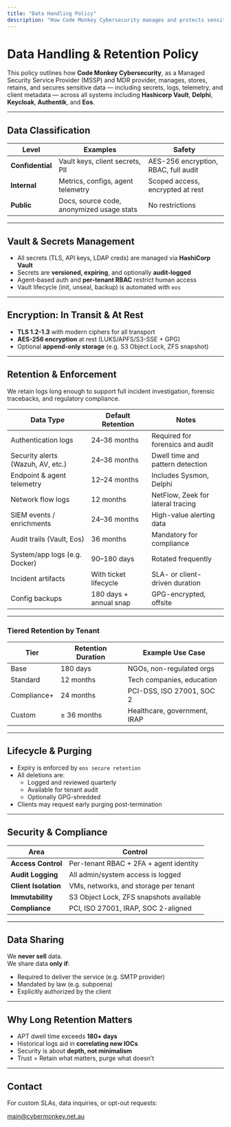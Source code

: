 ```yaml
---
title: "Data Handling Policy"
description: "How Code Monkey Cybersecurity manages and protects sensitive data."
---
```


# Data Handling & Retention Policy

This policy outlines how **Code Monkey Cybersecurity**, as a Managed Security Service Provider (MSSP) and MDR provider, manages, stores, retains, and secures sensitive data — including secrets, logs, telemetry, and client metadata — across all systems including **Hashicorp Vault**, **Delphi**, **Keycloak**, **Authentik**, and **Eos**.

---

## Data Classification

| Level         | Examples                                      | Safety                            |
|---------------|-----------------------------------------------|----------------------------------------|
| **Confidential** | Vault keys, client secrets, PII              | AES-256 encryption, RBAC, full audit   |
| **Internal**     | Metrics, configs, agent telemetry            | Scoped access, encrypted at rest       |
| **Public**       | Docs, source code, anonymized usage stats    | No restrictions                        |

---

## Vault & Secrets Management

- All secrets (TLS, API keys, LDAP creds) are managed via **HashiCorp Vault**
- Secrets are **versioned, expiring**, and optionally **audit-logged**
- Agent-based auth and **per-tenant RBAC** restrict human access
- Vault lifecycle (init, unseal, backup) is automated with `eos`

---

## Encryption: In Transit & At Rest

- **TLS 1.2-1.3** with modern ciphers for all transport
- **AES-256 encryption** at rest (LUKS/APFS/S3-SSE + GPG)
- Optional **append-only storage** (e.g. S3 Object Lock, ZFS snapshot)

---

## Retention & Enforcement

We retain logs long enough to support full incident investigation, forensic tracebacks, and regulatory compliance.

| Data Type                        | Default Retention     | Notes                                 |
|----------------------------------|------------------------|----------------------------------------|
| Authentication logs             | 24–36 months           | Required for forensics and audit       |
| Security alerts (Wazuh, AV, etc.) | 24–36 months          | Dwell time and pattern detection       |
| Endpoint & agent telemetry      | 12–24 months           | Includes Sysmon, Delphi                |
| Network flow logs               | 12 months              | NetFlow, Zeek for lateral tracing      |
| SIEM events / enrichments       | 24–36 months           | High-value alerting data               |
| Audit trails (Vault, Eos)       | 36 months              | Mandatory for compliance               |
| System/app logs (e.g. Docker)   | 90–180 days            | Rotated frequently                     |
| Incident artifacts              | With ticket lifecycle  | SLA- or client-driven duration         |
| Config backups                  | 180 days + annual snap | GPG-encrypted, offsite                 |

---

### Tiered Retention by Tenant

| Tier         | Retention Duration | Example Use Case              |
|--------------|--------------------|-------------------------------|
| Base         | 180 days           | NGOs, non-regulated orgs      |
| Standard     | 12 months          | Tech companies, education     |
| Compliance+  | 24 months          | PCI-DSS, ISO 27001, SOC 2     |
| Custom       | ≥ 36 months        | Healthcare, government, IRAP  |

---

## Lifecycle & Purging

- Expiry is enforced by `eos secure retention`
- All deletions are:
  - Logged and reviewed quarterly
  - Available for tenant audit
  - Optionally GPG-shredded
- Clients may request early purging post-termination

---

## Security & Compliance

| Area               | Control                                 |
|--------------------|------------------------------------------|
| **Access Control** | Per-tenant RBAC + 2FA + agent identity   |
| **Audit Logging**  | All admin/system access is logged        |
| **Client Isolation**| VMs, networks, and storage per tenant    |
| **Immutability**   | S3 Object Lock, ZFS snapshots available  |
| **Compliance**     | PCI, ISO 27001, IRAP, SOC 2-aligned      |

---

## Data Sharing

We **never sell** data.  
We share data **only if**:

- Required to deliver the service (e.g. SMTP provider)
- Mandated by law (e.g. subpoena)
- Explicitly authorized by the client

---

## Why Long Retention Matters

- APT dwell time exceeds **180+ days**
- Historical logs aid in **correlating new IOCs**
- Security is about **depth, not minimalism**
- Trust = Retain what matters, purge what doesn’t

---

## Contact

For custom SLAs, data inquiries, or opt-out requests:

[main@cybermonkey.net.au](mailto:main@cybermonkey.net.au)
